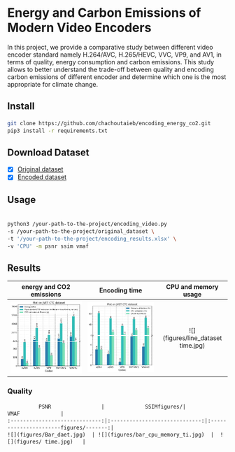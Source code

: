 # Energy and Carbon Emissions of Modern Video Encoders
In this project,  we provide a comparative study between different video encoder standard namely H.264/AVC, H.265/HEVC, VVC, VP9, and AV1,  in terms of quality, energy consumption and carbon emissions. This study allows  to better understand the trade-off between quality and encoding carbon emissions of different encoder and determine which one is the most appropriate for climate change.

## Install 


```bash
git clone https://github.com/chachoutaieb/encoding_energy_co2.git
pip3 install -r requirements.txt

```

## Download Dataset

- [x] [Original dataset](https://jvet.hhi.fraunhofer.de/)
- [x] [Encoded dataset](https://drive.google.com/uc?export=download&id=1ahQP7uaV7-ENN5bSBzgW3GAN72bnya6s)

## Usage

```bash

python3 /your-path-to-the-project/encoding_video.py
-s /your-path-to-the-project/original_dataset \
-t '/your-path-to-the-project/encoding_results.xlsx' \
-v 'CPU' -m psnr ssim vmaf

```
## Results


  energy and CO2 emissions     |  Encoding time                |  CPU and memory usage         | 
:-----------------------------:|:-----------------------------:|:-----------------------------:|
 ![](figures/Bar_dataset.jpg)  | ![](figures/bar_cpu_memory_time.jpg)  |  ![](figures/line_dataset time.jpg)   |
 
 ### Quality
 ```
           PSNR                |             SSIMfigures/|              VMAF             | 
:-----------------------------:|:-----------------------------:|:----------------------figures/-------:|
 ![](figures/Bar_daet.jpg)  | ![](figures/bar_cpu_memory_ti.jpg)  |  ![](figures/ time.jpg)   |



